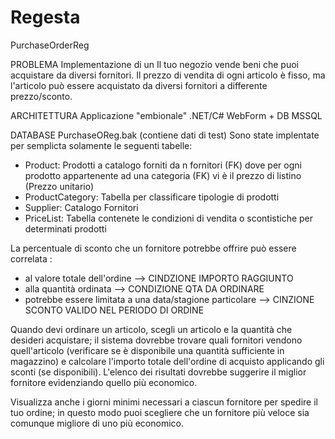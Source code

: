 # Regesta
PurchaseOrderReg


PROBLEMA
Implementazione di un Il tuo negozio vende beni che puoi acquistare da diversi fornitori. Il prezzo di vendita di ogni articolo è fisso, ma l'articolo può essere acquistato da diversi fornitori a differente prezzo/sconto.

ARCHITETTURA
Applicazione "embionale" .NET/C# WebForm + DB MSSQL 

DATABASE PurchaseOReg.bak (contiene dati di test)
Sono state implentate per semplicta solamente le seguenti tabelle:

- Product: Prodotti a catalogo forniti da n fornitori (FK) dove per ogni prodotto appartenente ad una categoria (FK) vi è il prezzo di listino (Prezzo unitario) 
- ProductCategory: Tabella per classificare tipologie di prodotti
- Supplier: Catalogo Fornitori
- PriceList: Tabella contenete le condizioni di vendita o scontistiche per determinati prodotti

La percentuale di sconto che un fornitore potrebbe offrire può essere correlata :
- al valore totale dell'ordine --> CINDZIONE IMPORTO RAGGIUNTO
- alla quantità ordinata  --> CONDIZIONE QTA DA ORDINARE
- potrebbe essere limitata a una data/stagione particolare --> CINZIONE SCONTO VALIDO NEL PERIODO DI ORDINE




Quando devi ordinare un articolo, scegli un articolo e la quantità che desideri acquistare; il sistema dovrebbe trovare quali fornitori vendono quell'articolo (verificare se è disponibile una quantità sufficiente in magazzino) e calcolare l'importo totale dell'ordine di acquisto applicando gli sconti (se disponibili). L'elenco dei risultati dovrebbe suggerire il miglior fornitore evidenziando quello più economico.

Visualizza anche i giorni minimi necessari a ciascun fornitore per spedire il tuo ordine; in questo modo puoi scegliere che un fornitore più veloce sia comunque migliore di uno più economico.
